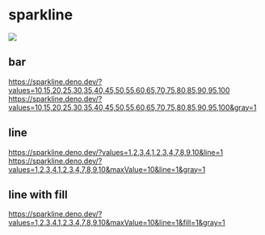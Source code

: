 # sparkline

[![](https://storage.googleapis.com/daiiz-public/g3/stats/recent.svg)](https://storage.googleapis.com/daiiz-public/g3/stats/recent.svg)

## bar

https://sparkline.deno.dev/?values=10,15,20,25,30,35,40,45,50,55,60,65,70,75,80,85,90,95,100 <br>
https://sparkline.deno.dev/?values=10,15,20,25,30,35,40,45,50,55,60,65,70,75,80,85,90,95,100&gray=1

## line

https://sparkline.deno.dev/?values=1,2,3,4,1,2,3,4,7,8,9,10&line=1 <br>
https://sparkline.deno.dev/?values=1,2,3,4,1,2,3,4,7,8,9,10&maxValue=10&line=1&gray=1

## line with fill

https://sparkline.deno.dev/?values=1,2,3,4,1,2,3,4,7,8,9,10&maxValue=10&line=1&fill=1&gray=1
